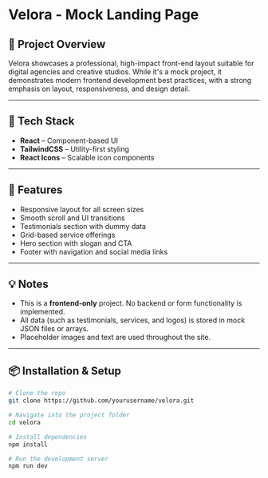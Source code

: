 # Velora - Mock Landing Page

## 🚀 Project Overview

Velora showcases a professional, high-impact front-end layout suitable for digital agencies and creative studios. While it's a mock project, it demonstrates modern frontend development best practices, with a strong emphasis on layout, responsiveness, and design detail.

---

## 🔧 Tech Stack

- **React** – Component-based UI
- **TailwindCSS** – Utility-first styling
- **React Icons** – Scalable icon components

---

## 📌 Features

- Responsive layout for all screen sizes
- Smooth scroll and UI transitions
- Testimonials section with dummy data
- Grid-based service offerings
- Hero section with slogan and CTA
- Footer with navigation and social media links

---

## 💡 Notes

- This is a **frontend-only** project. No backend or form functionality is implemented.
- All data (such as testimonials, services, and logos) is stored in mock JSON files or arrays.
- Placeholder images and text are used throughout the site.

---

## 📦 Installation & Setup

```bash
# Clone the repo
git clone https://github.com/yourusername/velora.git

# Navigate into the project folder
cd velora

# Install dependencies
npm install

# Run the development server
npm run dev
```
